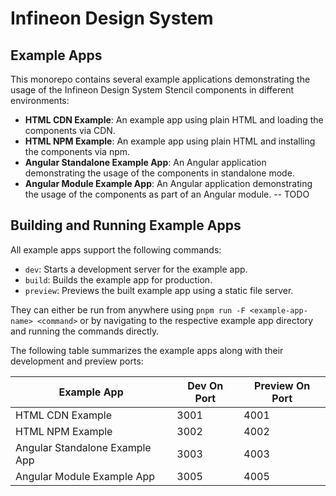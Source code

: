 # Infineon Design System

## Example Apps
This monorepo contains several example applications demonstrating the usage of the Infineon Design System Stencil components in different environments:
- **HTML CDN Example**: An example app using plain HTML and loading the components via CDN.
- **HTML NPM Example**: An example app using plain HTML and installing the components via npm.
- **Angular Standalone Example App**: An Angular application demonstrating the usage of the components in standalone mode.
- **Angular Module Example App**: An Angular application demonstrating the usage of the components as part of an Angular module.
-- TODO

## Building and Running Example Apps
All example apps support the following commands:
- `dev`: Starts a development server for the example app.
- `build`: Builds the example app for production.
- `preview`: Previews the built example app using a static file server.

They can either be run from anywhere using `pnpm run -F <example-app-name> <command>` or by navigating to the respective example app directory and running the commands directly.

The following table summarizes the example apps along with their development and preview ports:

| Example App                      | Dev On Port | Preview On Port |
|----------------------------------|-------------|-----------------|
| HTML CDN Example                 | 3001        | 4001            |
| HTML NPM Example                 | 3002        | 4002            |
| Angular Standalone Example App   | 3003        | 4003            |
| Angular Module Example App       | 3005        | 4005            |
